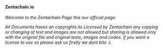 #### Zentachain.io

*Welcome to the Zentachain Page this our official page.*

*All Documents haves an copyrights its Licensed by Zentachain any copying or changing of text and images are not allowed but sharing is* *allowed only with the original file and original texts, images and codes.*
*if you want a license to use so please ask us firstly we dont bite :).*
